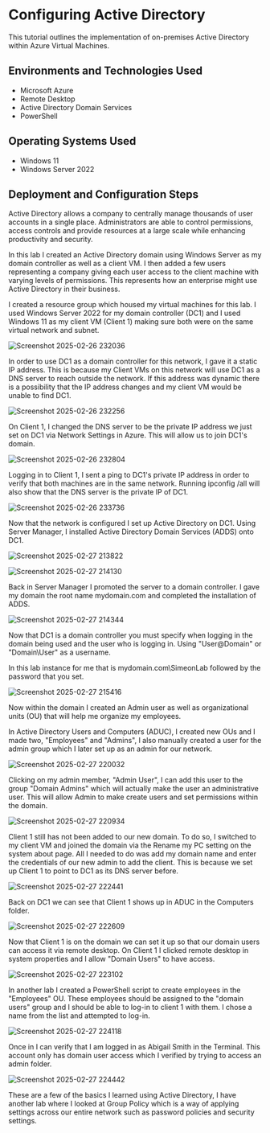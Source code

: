 <h1>Configuring Active Directory</h1>
This tutorial outlines the implementation of on-premises Active Directory within Azure Virtual Machines. <br />


<h2>Environments and Technologies Used</h2>

- Microsoft Azure
- Remote Desktop
- Active Directory Domain Services
- PowerShell

<h2>Operating Systems Used </h2>

- Windows 11
- Windows Server 2022

<h2>Deployment and Configuration Steps</h2>

<p>
Active Directory allows a company to centrally manage thousands of user accounts in a single place. Administrators are able to control permissions, access controls and provide resources at a large scale while enhancing productivity and security.

In this lab I created an Active Directory domain using Windows Server as my domain controller as well as a client VM. I then added a few users representing a company giving each user access to the client machine with varying levels of permissions. This represents how an enterprise might use Active Directory in their business.

I created a resource group which housed my virtual machines for this lab. I used Windows Server 2022 for my domain controller (DC1) and I used Windows 11 as my client VM (Client 1) making sure both were on the same virtual network and subnet.
</p>

![Screenshot 2025-02-26 232036](https://github.com/user-attachments/assets/b9c9b178-fbc6-4f9a-9b1e-6ac054ec14d5)


<p>
In order to use DC1 as a domain controller for this network, I gave it a static IP address. This is because my Client VMs on this network will use DC1 as a DNS server to reach outside the network. If this address was dynamic there is a possibility that the IP address changes and my client VM would be unable to find DC1.
</p>

![Screenshot 2025-02-26 232256](https://github.com/user-attachments/assets/62577bdf-4cc9-4292-9cc7-e078f64d059d)


<p>
On Client 1, I changed the DNS server to be the private IP address we just set on DC1 via Network Settings in Azure. This will allow us to join DC1's domain.
</p>

![Screenshot 2025-02-26 232804](https://github.com/user-attachments/assets/69de3cde-f3e4-4773-bc14-ecaddfb32184)


<p>
Logging in to Client 1, I sent a ping to DC1's private IP address in order to verify that both machines are in the same network. Running ipconfig /all will also show that the DNS server is the private IP of DC1.
</p>

![Screenshot 2025-02-26 233736](https://github.com/user-attachments/assets/e9262eb6-20e4-48f6-883b-8a77b875bfc8)


<p>
Now that the network is configured I set up Active Directory on DC1. Using Server Manager, I installed Active Directory Domain Services (ADDS) onto DC1.
</p>

![Screenshot 2025-02-27 213822](https://github.com/user-attachments/assets/3c0ec029-6714-4fb1-b438-b8a500b5bfdb)

![Screenshot 2025-02-27 214130](https://github.com/user-attachments/assets/edf85aba-529f-4f0c-891e-815000bfb40b)


<p>
Back in Server Manager I promoted the server to a domain controller. I gave my domain the root name mydomain.com and completed the installation of ADDS.
</p>

![Screenshot 2025-02-27 214344](https://github.com/user-attachments/assets/3a3efc21-2973-428e-bbac-b8a672b1e88e)



<p>
Now that DC1 is a domain controller you must specify when logging in the domain being used and the user who is logging in. Using "User@Domain" or "Domain\User" as a username.

In this lab instance for me that is mydomain.com\SimeonLab followed by the password that you set.

</p>

![Screenshot 2025-02-27 215416](https://github.com/user-attachments/assets/4a656c7a-b6ef-4d47-a067-cbf0e4f3c875)


<p>
Now within the domain I created an Admin user as well as organizational units (OU) that will help me organize my employees.

In Active Directory Users and Computers (ADUC), I created new OUs and I made two, "Employees" and "Admins", I also manually created a user for the admin group which I later set up as an admin for our network.
</p>

![Screenshot 2025-02-27 220032](https://github.com/user-attachments/assets/928869b8-af96-4f6d-8fc1-12689df13f48)


<p>
Clicking on my admin member, "Admin User", I can add this user to the group "Domain Admins" which will actually make the user an administrative user. This will allow Admin to make create users and set permissions within the domain.
</p>

![Screenshot 2025-02-27 220934](https://github.com/user-attachments/assets/d75b627f-420e-467f-b15f-b76deee897d7)


<p>
Client 1 still has not been added to our new domain. To do so, I switched to my client VM and joined the domain via the Rename my PC setting on the system about page. All I needed to do was add my domain name and enter the credentials of our new admin to add the client. This is because we set up Client 1 to point to DC1 as its DNS server before.
</p>

![Screenshot 2025-02-27 222441](https://github.com/user-attachments/assets/1e7c2f42-c242-42c0-9756-1747cee35bdb)


<p>
Back on DC1 we can see that Client 1 shows up in ADUC in the Computers folder.
</p>

![Screenshot 2025-02-27 222609](https://github.com/user-attachments/assets/abe4afab-84a4-4dfc-8718-c5dc9b44d558)


<p>
Now that Client 1 is on the domain we can set it up so that our domain users can access it via remote desktop. On Client 1 I clicked remote desktop in system properties and I allow "Domain Users" to have access.
</p>

![Screenshot 2025-02-27 223102](https://github.com/user-attachments/assets/a3e87ade-e8f2-4930-ac1a-0de0cc530c89)


<p>
In another lab I created a PowerShell script to create employees in the "Employees" OU. These employees should be assigned to the "domain users" group and I should be able to log-in to client 1 with them. I chose a name from the list and attempted to log-in.
</p>

![Screenshot 2025-02-27 224118](https://github.com/user-attachments/assets/33804ab3-81c4-4505-885f-6342f19232fc)


<p>
Once in I can verify that I am logged in as Abigail Smith in the Terminal. This account only has domain user access which I verified by trying to access an admin folder. 
</p>

![Screenshot 2025-02-27 224442](https://github.com/user-attachments/assets/12c3197b-4868-4c4d-98bb-7954980f98e7)


<p>
These are a few of the basics I learned using Active Directory, I have another lab where I looked at Group Policy which is a way of applying settings across our entire network such as password policies and security settings.
</p>

